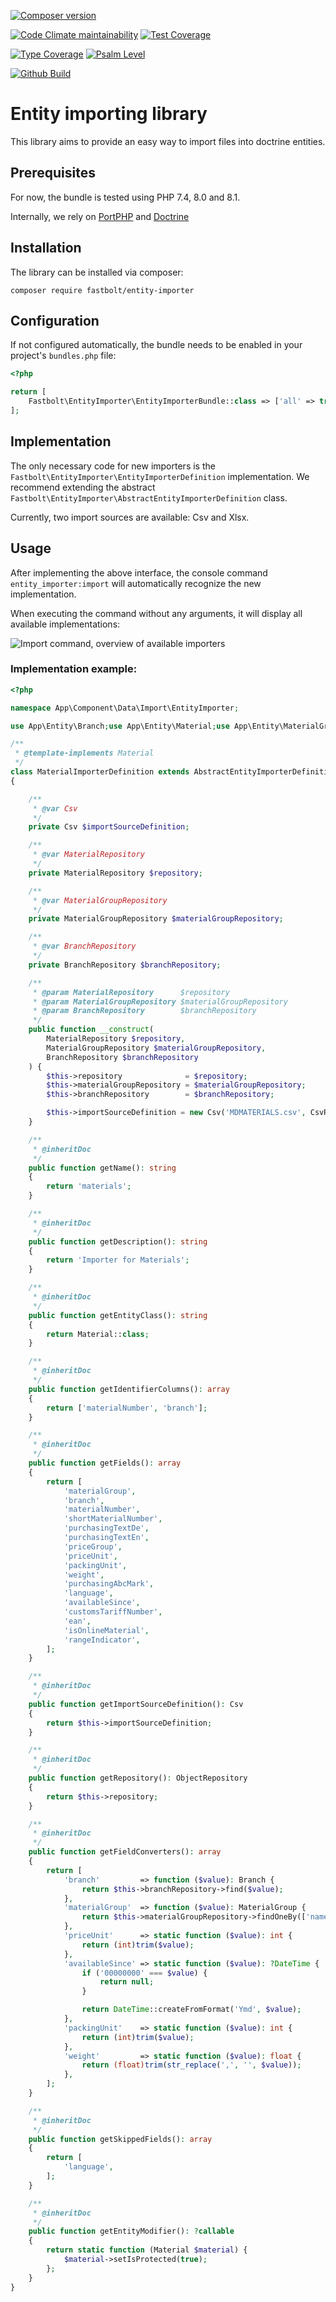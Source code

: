 [![Composer version](https://img.shields.io/packagist/v/fastbolt/entity-importer)](https://packagist.org/packages/fastbolt/entity-importer)

[![Code Climate maintainability](https://img.shields.io/codeclimate/maintainability/fastbolt/entity-importer)](https://codeclimate.com/github/fastbolt/entity-importer)
[![Test Coverage](https://img.shields.io/codecov/c/github/fastbolt/entity-importer)](https://app.codecov.io/gh/fastbolt/entity-importer/)

[![Type Coverage](https://shepherd.dev/github/fastbolt/entity-importer/coverage.svg)](https://shepherd.dev/github/fastbolt/entity-importer)
[![Psalm Level](https://shepherd.dev/github/fastbolt/entity-importer/level.svg)](https://shepherd.dev/github/fastbolt/entity-importer)

[![Github Build](https://img.shields.io/github/actions/workflow/status/fastbolt/entity-importer/phpunit.yaml?branch=main)](https://github.com/fastbolt/entity-importer/actions)

# Entity importing library

This library aims to provide an easy way to import files into doctrine entities.


## Prerequisites

For now, the bundle is tested using PHP 7.4, 8.0 and 8.1.

Internally, we rely on [PortPHP](https://github.com/portphp) and [Doctrine](https://github.com/doctrine/persistence)

## Installation

The library can be installed via composer:

```
composer require fastbolt/entity-importer
```

## Configuration

If not configured automatically, the bundle needs to be enabled in your project's `bundles.php` file:

```php
<?php

return [
    Fastbolt\EntityImporter\EntityImporterBundle::class => ['all' => true],
];
```

## Implementation

The only necessary code for new importers is the `Fastbolt\EntityImporter\EntityImporterDefinition` implementation. We recommend
extending the abstract `Fastbolt\EntityImporter\AbstractEntityImporterDefinition` class.

Currently, two import sources are available: Csv and Xlsx.

## Usage

After implementing the above interface, the console command `entity_importer:import` will automatically recognize the new implementation.

When executing the command without any arguments, it will display all available implementations:

![Import command, overview of available importers](./docs/images/import-command-list.PNG)

### Implementation example:

```php
<?php

namespace App\Component\Data\Import\EntityImporter;

use App\Entity\Branch;use App\Entity\Material;use App\Entity\MaterialGroup;use App\Repository\BranchRepository;use App\Repository\MaterialGroupRepository;use App\Repository\MaterialRepository;use DateTime;use Doctrine\Persistence\ObjectRepository;use Fastbolt\EntityImporter\AbstractEntityImporterDefinition;use Fastbolt\EntityImporter\Reader\CsvReader;use Fastbolt\EntityImporter\Types\ImportSourceDefinition\Csv;

/**
 * @template-implements Material
 */
class MaterialImporterDefinition extends AbstractEntityImporterDefinition
{

    /**
     * @var Csv
     */
    private Csv $importSourceDefinition;

    /**
     * @var MaterialRepository
     */
    private MaterialRepository $repository;

    /**
     * @var MaterialGroupRepository
     */
    private MaterialGroupRepository $materialGroupRepository;

    /**
     * @var BranchRepository
     */
    private BranchRepository $branchRepository;

    /**
     * @param MaterialRepository      $repository
     * @param MaterialGroupRepository $materialGroupRepository
     * @param BranchRepository        $branchRepository
     */
    public function __construct(
        MaterialRepository $repository,
        MaterialGroupRepository $materialGroupRepository,
        BranchRepository $branchRepository
    ) {
        $this->repository              = $repository;
        $this->materialGroupRepository = $materialGroupRepository;
        $this->branchRepository        = $branchRepository;

        $this->importSourceDefinition = new Csv('MDMATERIALS.csv', CsvReader::TYPE);
    }

    /**
     * @inheritDoc
     */
    public function getName(): string
    {
        return 'materials';
    }

    /**
     * @inheritDoc
     */
    public function getDescription(): string
    {
        return 'Importer for Materials';
    }

    /**
     * @inheritDoc
     */
    public function getEntityClass(): string
    {
        return Material::class;
    }

    /**
     * @inheritDoc
     */
    public function getIdentifierColumns(): array
    {
        return ['materialNumber', 'branch'];
    }

    /**
     * @inheritDoc
     */
    public function getFields(): array
    {
        return [
            'materialGroup',
            'branch',
            'materialNumber',
            'shortMaterialNumber',
            'purchasingTextDe',
            'purchasingTextEn',
            'priceGroup',
            'priceUnit',
            'packingUnit',
            'weight',
            'purchasingAbcMark',
            'language',
            'availableSince',
            'customsTariffNumber',
            'ean',
            'isOnlineMaterial',
            'rangeIndicator',
        ];
    }

    /**
     * @inheritDoc
     */
    public function getImportSourceDefinition(): Csv
    {
        return $this->importSourceDefinition;
    }

    /**
     * @inheritDoc
     */
    public function getRepository(): ObjectRepository
    {
        return $this->repository;
    }

    /**
     * @inheritDoc
     */
    public function getFieldConverters(): array
    {
        return [
            'branch'         => function ($value): Branch {
                return $this->branchRepository->find($value);
            },
            'materialGroup'  => function ($value): MaterialGroup {
                return $this->materialGroupRepository->findOneBy(['name' => $value]);
            },
            'priceUnit'      => static function ($value): int {
                return (int)trim($value);
            },
            'availableSince' => static function ($value): ?DateTime {
                if ('00000000' === $value) {
                    return null;
                }

                return DateTime::createFromFormat('Ymd', $value);
            },
            'packingUnit'    => static function ($value): int {
                return (int)trim($value);
            },
            'weight'         => static function ($value): float {
                return (float)trim(str_replace(',', '', $value));
            },
        ];
    }

    /**
     * @inheritDoc
     */
    public function getSkippedFields(): array
    {
        return [
            'language',
        ];
    }

    /**
     * @inheritDoc
     */
    public function getEntityModifier(): ?callable
    {
        return static function (Material $material) {
            $material->setIsProtected(true);
        };
    }
}
```
